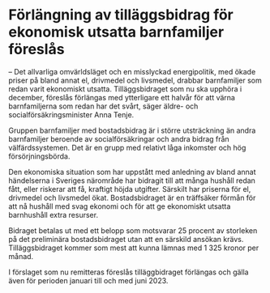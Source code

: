 # Förlängning av tilläggsbidrag för ekonomisk utsatta barnfamiljer föreslås

– Det allvarliga omvärldsläget och en misslyckad energipolitik, med ökade priser på bland annat el, drivmedel och livsmedel, drabbar barnfamiljer som redan varit ekonomiskt utsatta. Tilläggsbidraget som nu ska upphöra i december, föreslås förlängas med ytterligare ett halvår för att värna barnfamiljerna som redan har det svårt, säger äldre- och socialförsäkringsminister Anna Tenje.

Gruppen barnfamiljer med bostadsbidrag är i större utsträckning än andra barnfamiljer beroende av socialförsäkringar och andra bidrag från välfärdssystemen. Det är en grupp med relativt låga inkomster och hög försörjningsbörda.

Den ekonomiska situation som har uppstått med anledning av bland annat händelserna i Sveriges närområde har bidragit till att många hushåll redan fått, eller riskerar att få, kraftigt höjda utgifter. Särskilt har priserna för el, drivmedel och livsmedel ökat. Bostadsbidraget är en träffsäker förmån för att nå hushåll med svag ekonomi och för att ge ekonomiskt utsatta barnhushåll extra resurser.

Bidraget betalas ut med ett belopp som motsvarar 25 procent av storleken på det preliminära bostadsbidraget utan att en särskild ansökan krävs. Tilläggsbidraget kommer som mest att kunna lämnas med 1 325 kronor per månad.

I förslaget som nu remitteras föreslås tilläggbidraget förlängas och gälla även för perioden januari till och med juni 2023.
